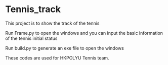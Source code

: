 # Tennis_track
This project is to show the track of the tennis

Run Frame.py to open the windows and you can input the basic information of the tennis initial status

Run build.py to generate an exe file to open the windows

These codes are used for HKPOLYU Tennis team.
